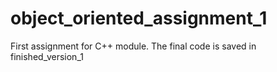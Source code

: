 # object_oriented_assignment_1
First assignment for C++ module. The final code is saved in finished_version_1
